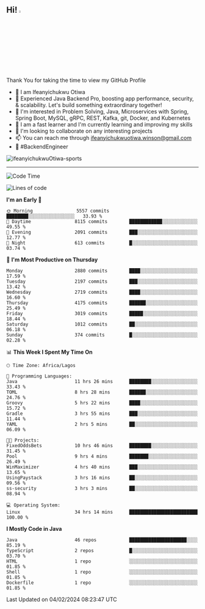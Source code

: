 <!-- BLOG-POST-LIST:START --><!-- BLOG-POST-LIST:END -->

## Hi! <img src="https://media.giphy.com/media/hvRJCLFzcasrR4ia7z/giphy.gif" width="4%"> 

Thank You for taking the time to view my GitHub Profile

- 👋 I am Ifeanyichukwu Otiwa
- 🚀 Experienced Java Backend Pro, boosting app performance, security, & scalability. Let's build something extraordinary together!
- 👀 I'm interested in Problem Solving, Java, Microservices with Spring, Spring Boot, MySQL, gRPC, REST, Kafka, git, Docker, and Kubernetes
- 🌱 I am a fast learner and I'm currently learning and improving my skills
- 💞️ I'm looking to collaborate on any interesting projects
- 📫 You can reach me through ifeanyichukwuotiwa.winson@gmail.com
- 🚀 #BackendEngineer

<p align="left" marginTop="10px"> <img src="https://komarev.com/ghpvc/?username=ifeanyichukwuOtiwa-sports&label=Profile%20views&color=0e75b6&style=for-the-badge" alt="ifeanyichukwuOtiwa-sports" /> </p>

***

<!--START_SECTION:waka-->
![Code Time](http://img.shields.io/badge/Code%20Time-2%2C206%20hrs%2051%20mins-blue)

![Lines of code](https://img.shields.io/badge/From%20Hello%20World%20I%27ve%20Written-5.0%20million%20lines%20of%20code-blue)

**I'm an Early 🐤** 

```text
🌞 Morning                5557 commits        ████████░░░░░░░░░░░░░░░░░   33.93 % 
🌆 Daytime                8115 commits        ████████████░░░░░░░░░░░░░   49.55 % 
🌃 Evening                2091 commits        ███░░░░░░░░░░░░░░░░░░░░░░   12.77 % 
🌙 Night                  613 commits         █░░░░░░░░░░░░░░░░░░░░░░░░   03.74 % 
```
📅 **I'm Most Productive on Thursday** 

```text
Monday                   2880 commits        ████░░░░░░░░░░░░░░░░░░░░░   17.59 % 
Tuesday                  2197 commits        ███░░░░░░░░░░░░░░░░░░░░░░   13.42 % 
Wednesday                2719 commits        ████░░░░░░░░░░░░░░░░░░░░░   16.60 % 
Thursday                 4175 commits        ██████░░░░░░░░░░░░░░░░░░░   25.49 % 
Friday                   3019 commits        █████░░░░░░░░░░░░░░░░░░░░   18.44 % 
Saturday                 1012 commits        ██░░░░░░░░░░░░░░░░░░░░░░░   06.18 % 
Sunday                   374 commits         █░░░░░░░░░░░░░░░░░░░░░░░░   02.28 % 
```


📊 **This Week I Spent My Time On** 

```text
🕑︎ Time Zone: Africa/Lagos

💬 Programming Languages: 
Java                     11 hrs 26 mins      ████████░░░░░░░░░░░░░░░░░   33.43 % 
TOML                     8 hrs 28 mins       ██████░░░░░░░░░░░░░░░░░░░   24.76 % 
Groovy                   5 hrs 22 mins       ████░░░░░░░░░░░░░░░░░░░░░   15.72 % 
Gradle                   3 hrs 55 mins       ███░░░░░░░░░░░░░░░░░░░░░░   11.44 % 
YAML                     2 hrs 5 mins        ██░░░░░░░░░░░░░░░░░░░░░░░   06.09 % 

🐱‍💻 Projects: 
FixedOddsBets            10 hrs 46 mins      ████████░░░░░░░░░░░░░░░░░   31.45 % 
Pool                     9 hrs 4 mins        ███████░░░░░░░░░░░░░░░░░░   26.49 % 
WinMaximizer             4 hrs 40 mins       ███░░░░░░░░░░░░░░░░░░░░░░   13.65 % 
UsingPaystack            3 hrs 16 mins       ██░░░░░░░░░░░░░░░░░░░░░░░   09.56 % 
ss-security              3 hrs 3 mins        ██░░░░░░░░░░░░░░░░░░░░░░░   08.94 % 

💻 Operating System: 
Linux                    34 hrs 14 mins      █████████████████████████   100.00 % 
```

**I Mostly Code in Java** 

```text
Java                     46 repos            █████████████████████░░░░   85.19 % 
TypeScript               2 repos             █░░░░░░░░░░░░░░░░░░░░░░░░   03.70 % 
HTML                     1 repo              ░░░░░░░░░░░░░░░░░░░░░░░░░   01.85 % 
Shell                    1 repo              ░░░░░░░░░░░░░░░░░░░░░░░░░   01.85 % 
Dockerfile               1 repo              ░░░░░░░░░░░░░░░░░░░░░░░░░   01.85 % 
```




 Last Updated on 04/02/2024 08:23:47 UTC
<!--END_SECTION:waka-->

<!--
<p align="center">
![trophy](https://github-profile-trophy.vercel.app/?username=ifeanyichukwuOtiwa-sports&theme=onedark) (https://github.com/ryo-ma/github-profile-trophy)
</p>
-->

<!---
ifeanyi-otiwa/ifeanyi-otiwa is a ✨ special ✨ repository because its `README.md` (this file) appears on your GitHub profile.
You can click the Preview link to take a look at your changes.
--->
